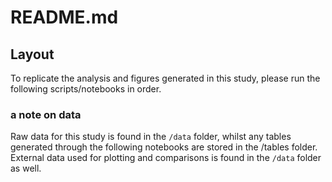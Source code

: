 # README.md

## Layout

To replicate the analysis and figures generated in this study, please run the following scripts/notebooks in order.

### a note on data
Raw data for this study is found in the `/data` folder, whilst any tables generated through the following notebooks are stored in the /tables folder. External data used for plotting and comparisons is found in the `/data` folder as well. 

